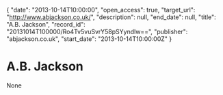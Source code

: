 {
  "date": "2013-10-14T10:00:00", 
  "open_access": true, 
  "target_url": "http://www.abjackson.co.uk/", 
  "description": null, 
  "end_date": null, 
  "title": "A.B. Jackson", 
  "record_id": "20131014T100000/Ro4Tv5vuSvrY58pSYyndlw==", 
  "publisher": "abjackson.co.uk", 
  "start_date": "2013-10-14T10:00:00Z"
}

# A.B. Jackson

None